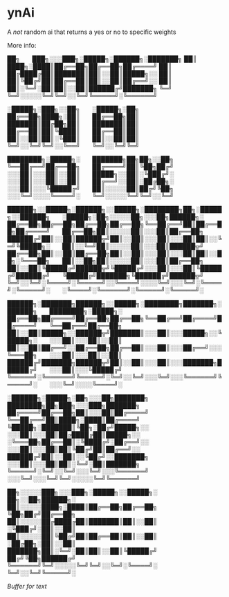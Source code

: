 # ynAi
A *not* random ai that returns a yes or no to specific weights

More info:

██╗  ███╗░░░███╗░█████╗░██████╗░███████╗
██║  ████╗░████║██╔══██╗██╔══██╗██╔════╝
██║  ██╔████╔██║███████║██║░░██║█████╗░░
██║  ██║╚██╔╝██║██╔══██║██║░░██║██╔══╝░░
██║  ██║░╚═╝░██║██║░░██║██████╔╝███████╗
╚═╝  ╚═╝░░░░░╚═╝╚═╝░░╚═╝╚═════╝░╚══════╝

░█████╗░███╗░░██╗  ░█████╗░██╗  
██╔══██╗████╗░██║  ██╔══██╗██║  
███████║██╔██╗██║  ███████║██║  
██╔══██║██║╚████║  ██╔══██║██║  
██║░░██║██║░╚███║  ██║░░██║██║  
╚═╝░░╚═╝╚═╝░░╚══╝  ╚═╝░░╚═╝╚═╝  

████████╗░█████╗░  ███████╗██╗██╗░░██╗  
╚══██╔══╝██╔══██╗  ██╔════╝██║╚██╗██╔╝  
░░░██║░░░██║░░██║  █████╗░░██║░╚███╔╝░  
░░░██║░░░██║░░██║  ██╔══╝░░██║░██╔██╗░  
░░░██║░░░╚█████╔╝  ██║░░░░░██║██╔╝╚██╗  
░░░╚═╝░░░░╚════╝░  ╚═╝░░░░░╚═╝╚═╝░░╚═╝  

██████╗░░█████╗░██████╗░░█████╗░████████╗██╗░█████╗░░██████╗  ░█████╗░██╗░░░░░██╗░░░██╗██████╗░  
██╔══██╗██╔══██╗██╔══██╗██╔══██╗╚══██╔══╝██║██╔══██╗██╔════╝  ██╔══██╗██║░░░░░██║░░░██║██╔══██╗  
██████╔╝██║░░██║██████╦╝██║░░██║░░░██║░░░██║██║░░╚═╝╚█████╗░  ██║░░╚═╝██║░░░░░██║░░░██║██████╦╝  
██╔══██╗██║░░██║██╔══██╗██║░░██║░░░██║░░░██║██║░░██╗░╚═══██╗  ██║░░██╗██║░░░░░██║░░░██║██╔══██╗  
██║░░██║╚█████╔╝██████╦╝╚█████╔╝░░░██║░░░██║╚█████╔╝██████╔╝  ╚█████╔╝███████╗╚██████╔╝██████╦╝  
╚═╝░░╚═╝░╚════╝░╚═════╝░░╚════╝░░░░╚═╝░░░╚═╝░╚════╝░╚═════╝░  ░╚════╝░╚══════╝░╚═════╝░╚═════╝░  

██████╗░███████╗██████╗░░█████╗░████████╗███████╗░██████╗  ████████╗░█████╗░  
██╔══██╗██╔════╝██╔══██╗██╔══██╗╚══██╔══╝██╔════╝██╔════╝  ╚══██╔══╝██╔══██╗  
██║░░██║█████╗░░██████╦╝███████║░░░██║░░░█████╗░░╚█████╗░  ░░░██║░░░██║░░██║  
██║░░██║██╔══╝░░██╔══██╗██╔══██║░░░██║░░░██╔══╝░░░╚═══██╗  ░░░██║░░░██║░░██║  
██████╔╝███████╗██████╦╝██║░░██║░░░██║░░░███████╗██████╔╝  ░░░██║░░░╚█████╔╝  
╚═════╝░╚══════╝╚═════╝░╚═╝░░╚═╝░░░╚═╝░░░╚══════╝╚═════╝░  ░░░╚═╝░░░░╚════╝░  

░██████╗░█████╗░██╗░░░██╗███████╗  ████████╗██╗███╗░░░███╗███████╗  
██╔════╝██╔══██╗██║░░░██║██╔════╝  ╚══██╔══╝██║████╗░████║██╔════╝  
╚█████╗░███████║╚██╗░██╔╝█████╗░░  ░░░██║░░░██║██╔████╔██║█████╗░░  
░╚═══██╗██╔══██║░╚████╔╝░██╔══╝░░  ░░░██║░░░██║██║╚██╔╝██║██╔══╝░░  
██████╔╝██║░░██║░░╚██╔╝░░███████╗  ░░░██║░░░██║██║░╚═╝░██║███████╗  
╚═════╝░╚═╝░░╚═╝░░░╚═╝░░░╚══════╝  ░░░╚═╝░░░╚═╝╚═╝░░░░░╚═╝╚══════╝  

██╗░░░░░███╗░░░███╗░█████╗░░█████╗░  ██╗░░██╗██████╗░
██║░░░░░████╗░████║██╔══██╗██╔══██╗  ╚██╗██╔╝██╔══██╗
██║░░░░░██╔████╔██║███████║██║░░██║  ░╚███╔╝░██║░░██║
██║░░░░░██║╚██╔╝██║██╔══██║██║░░██║  ░██╔██╗░██║░░██║
███████╗██║░╚═╝░██║██║░░██║╚█████╔╝  ██╔╝╚██╗██████╔╝
╚══════╝╚═╝░░░░░╚═╝╚═╝░░╚═╝░╚════╝░  ╚═╝░░╚═╝╚═════╝░

*Buffer for text*
